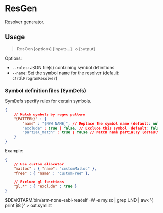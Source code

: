 # ResGen

Resolver generator.

## Usage

> ResGen [options]  [inputs...] -o [output]

Options:
- `--rules`: JSON file(s) containing symbol definitions
- `--name`: Set the symbol name for the resolver (default: `ctrdlProgramResolver`)

### Symbol definition files (SymDefs)

SymDefs specify rules for certain symbols.

```json
{
    // Match symbols by regex pattern
    "{PATTERN}" : {
        "name" : "{NEW NAME}", // Replace the symbol name (default: null (retain name))
        "exclude" : true | false, // Exclude this symbol (default: false)
        "partial_match" : true | false // Match name partially (default: false)
    }
}
```

Example:

```json
{
    // Use custom allocator
    "malloc" : { "name": "customMalloc" },
    "free" : { "name" : "customFree" },

    // Exclude gl functions
    "gl.*" : { "exclude" : true }
}

```
$DEVKITARM/bin/arm-none-eabi-readelf -W -s my.so | grep UND | awk '{ print $8 }' > out.symlist
```